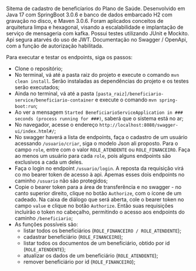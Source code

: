 Sitema de cadastro de beneficíarios do Plano de Saúde. Desenvolvido em Java 17 com SpringBoot 3.0.6 e banco de dados embarcado H2 com gravação no disco, e Maven 3.0.6. Foram aplicados conceitos de arquitetura limpa e hexagonal, visando a escalabilidade e implantação de serviço de mensageria com kafka. Possui testes utilizando JUnit e Mockito. Api segura atarvés do uso de JWT. Documentação no Swagger / OpenApi, com a função de autorização habilitada.

Para executar e testar os endpoints, siga os passos:

- Clone o repositório;
- No terminal, vá até a pasta raiz do projeto e execute o comando `mvn clean install`. Serão instaladas as dependências do projeto e os testes serão executados;
- Ainda no terminal, vá até a pasta `[pasta_raiz]/beneficiario-service/beneficiario-container` e execute o comando `mvn spring-boot:run`;
- Ao ver a mensagem `Started BeneficiarioServiceApplication in ### seconds (process running for ###)`, saberá que o sistema está no ar;
- No navegador, acesse o endereço `http://localhost:8080/swagger-ui/index.html#/`;
- No swagger haverá a lista de endpoints, faça o cadastro de um usuário acessando `/usuario/criar`, siga o modelo Json ali proposto. Para o campo `role`, entre com o valor `ROLE_ATENDENTE` ou `ROLE_FINANCEIRO`. Faça ao menos um usuário para cada `role`, pois alguns endpoints são exclusivos a cada um deles.
- Faça o login no endpoint `/usuario/login`. A reposta da requisição virá co mo bearer token de acesso à api. Apemas esses dois endpoints no caminho `/usuario` não são protegidos;
- Copie o bearer token para a área de transferência e no swagger - no canto superior direito, clique no botão `Authorize`, com o ícone de um cadeado. Na caixa de diálogo que será aberta, cole o bearer token no campo `value` e clique no botão `Authorize`. Então suas requisições incluirão o token no cabeçalho, permitindo o acesso aos endpoints do caminho `/beneficiario`;
- As funções possíveis são:
	- listar todos os beneficiários (`ROLE_FINANCEIRO / ROLE_ATENDENTE`);
	- cadastrar beneficiário (`ROLE_FINANCEIRO`);
	- listar todos os documentos de um beneficiário, obtido por id (`ROLE_ATENDENTE`);
	- atualizar os dados de um beneficiário (`ROLE_ATENDENTE`);
	- remover beneficiário por id (`ROLE_FINANCEIRO`);
